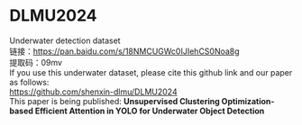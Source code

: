# DLMU2024
Underwater detection dataset <br>
链接：https://pan.baidu.com/s/18NMCUGWc0IJIehCS0Noa8g <br>
提取码：09mv <br>
If you use this underwater dataset, please cite this github link and our paper as follows: <br>
https://github.com/shenxin-dlmu/DLMU2024 <br>
This paper is being published: **Unsupervised Clustering Optimization-based Efficient Attention in YOLO for Underwater Object Detection**
